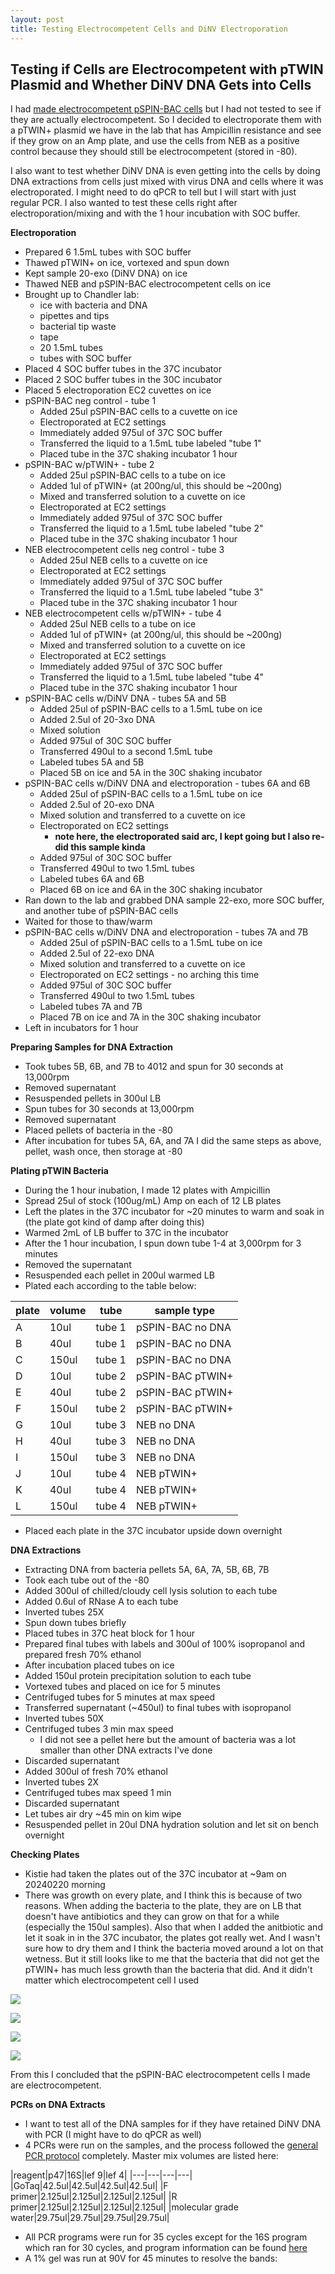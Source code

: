 ```yaml
---
layout: post
title: Testing Electrocompetent Cells and DiNV Electroporation 
---
```


## Testing if Cells are Electrocompetent with pTWIN Plasmid and Whether DiNV DNA Gets into Cells 

I had [made electrocompetent pSPIN-BAC cells](https://meschedl.github.io/Unckless-Lab-Notebook-Maggie/2024/01/26/electro-comp-cells.html) but I had not tested to see if they are actually electrocompetent. So I decided to electroporate them with a pTWIN+ plasmid we have in the lab that has Ampicillin resistance and see if they grow on an Amp plate, and use the cells from NEB as a positive control because they should still be electrocompetent (stored in -80). 

I also want to test whether DiNV DNA is even getting into the cells by doing DNA extractions from cells just mixed with virus DNA and cells where it was electroporated. I might need to do qPCR to tell but I will start with just regular PCR. I also wanted to test these cells right after electroporation/mixing and with the 1 hour incubation with SOC buffer. 

**Electroporation**

- Prepared 6 1.5mL tubes with SOC buffer
- Thawed pTWIN+ on ice, vortexed and spun down 
- Kept sample 20-exo (DiNV DNA) on ice 
- Thawed NEB and pSPIN-BAC electrocompetent cells on ice 
- Brought up to Chandler lab: 
    - ice with bacteria and DNA
    - pipettes and tips
    - bacterial tip waste
    - tape
    - 20 1.5mL tubes
    - tubes with SOC buffer
- Placed 4 SOC buffer tubes in the 37C incubator
- Placed 2 SOC buffer tubes in the 30C incubator
- Placed 5 electroporation EC2 cuvettes on ice 
- pSPIN-BAC neg control - tube 1 
    - Added 25ul pSPIN-BAC cells to a cuvette on ice
    - Electroporated at EC2 settings 
    - Immediately added 975ul of 37C SOC buffer
    - Transferred the liquid to a 1.5mL tube labeled "tube 1"
    - Placed tube in the 37C shaking incubator 1 hour 
- pSPIN-BAC w/pTWIN+ - tube 2 
    - Added 25ul pSPIN-BAC cells to a tube on ice
    - Added 1ul of pTWIN+ (at 200ng/ul, this should be ~200ng)
    - Mixed and transferred solution to a cuvette on ice 
    - Electroporated at EC2 settings 
    - Immediately added 975ul of 37C SOC buffer
    - Transferred the liquid to a 1.5mL tube labeled "tube 2"
    - Placed tube in the 37C shaking incubator 1 hour 
- NEB electrocompetent cells neg control - tube 3
    - Added 25ul NEB cells to a cuvette on ice
    - Electroporated at EC2 settings 
    - Immediately added 975ul of 37C SOC buffer
    - Transferred the liquid to a 1.5mL tube labeled "tube 3"
    - Placed tube in the 37C shaking incubator 1 hour
- NEB electrocompetent cells w/pTWIN+ - tube 4
    - Added 25ul NEB cells to a tube on ice
    - Added 1ul of pTWIN+ (at 200ng/ul, this should be ~200ng)
    - Mixed and transferred solution to a cuvette on ice 
    - Electroporated at EC2 settings 
    - Immediately added 975ul of 37C SOC buffer
    - Transferred the liquid to a 1.5mL tube labeled "tube 4"
    - Placed tube in the 37C shaking incubator 1 hour 
- pSPIN-BAC cells w/DiNV DNA - tubes 5A and 5B
    - Added 25ul of pSPIN-BAC cells to a 1.5mL tube on ice 
    - Added 2.5ul of 20-3xo DNA 
    - Mixed solution
    - Added 975ul of 30C SOC buffer 
    - Transferred 490ul to a second 1.5mL tube 
    - Labeled tubes 5A and 5B 
    - Placed 5B on ice and 5A in the 30C shaking incubator 
- pSPIN-BAC cells w/DiNV DNA and electroporation - tubes 6A and 6B 
    - Added 25ul of pSPIN-BAC cells to a 1.5mL tube on ice 
    - Added 2.5ul of 20-exo DNA 
    - Mixed solution and transferred to a cuvette on ice 
    - Electroporated on EC2 settings 
        - **note here, the electroporated said arc, I kept going but I also re-did this sample kinda**
    - Added 975ul of 30C SOC buffer 
    - Transferred 490ul to two 1.5mL tubes
    - Labeled tubes 6A and 6B 
    - Placed 6B on ice and 6A in the 30C shaking incubator 
- Ran down to the lab and grabbed DNA sample 22-exo, more SOC buffer, and another tube of pSPIN-BAC cells 
- Waited for those to thaw/warm 
- pSPIN-BAC cells w/DiNV DNA and electroporation - tubes 7A and 7B 
    - Added 25ul of pSPIN-BAC cells to a 1.5mL tube on ice 
    - Added 2.5ul of 22-exo DNA 
    - Mixed solution and transferred to a cuvette on ice 
    - Electroporated on EC2 settings - no arching this time
    - Added 975ul of 30C SOC buffer 
    - Transferred 490ul to two 1.5mL tubes
    - Labeled tubes 7A and 7B 
    - Placed 7B on ice and 7A in the 30C shaking incubator
- Left in incubators for 1 hour 

**Preparing Samples for DNA Extraction**

- Took tubes 5B, 6B, and 7B to 4012 and spun for 30 seconds at 13,000rpm 
- Removed supernatant 
- Resuspended pellets in 300ul LB 
- Spun tubes for 30 seconds at 13,000rpm 
- Removed supernatant
- Placed pellets of bacteria in the -80 
- After incubation for tubes 5A, 6A, and 7A I did the same steps as above, pellet, wash once, then storage at -80 

**Plating pTWIN Bacteria**

- During the 1 hour inubation, I made 12 plates with Ampicillin 
- Spread 25ul of stock (100ug/mL) Amp on each of 12 LB plates 
- Left the plates in the 37C incubator for ~20 minutes to warm and soak in (the plate got kind of damp after doing this)
- Warmed 2mL of LB buffer to 37C in the incubator 
- After the 1 hour incubation, I spun down tube 1-4 at 3,000rpm for 3 minutes 
- Removed the supernatant 
- Resuspended each pellet in 200ul warmed LB
- Plated each according to the table below: 

|plate|volume|tube|sample type|
|---|---|---|---|
|A|10ul|tube 1|pSPIN-BAC no DNA|
|B|40ul|tube 1|pSPIN-BAC no DNA|
|C|150ul|tube 1|pSPIN-BAC no DNA|
|D|10ul|tube 2|pSPIN-BAC pTWIN+|
|E|40ul|tube 2|pSPIN-BAC pTWIN+|
|F|150ul|tube 2|pSPIN-BAC pTWIN+|
|G|10ul|tube 3|NEB no DNA|
|H|40ul|tube 3|NEB no DNA|
|I|150ul|tube 3|NEB no DNA|
|J|10ul|tube 4| NEB pTWIN+|
|K|40ul|tube 4| NEB pTWIN+|
|L|150ul|tube 4| NEB pTWIN+|

- Placed each plate in the 37C incubator upside down overnight 

**DNA Extractions**

- Extracting DNA from bacteria pellets 5A, 6A, 7A, 5B, 6B, 7B
- Took each tube out of the -80
- Added 300ul of chilled/cloudy cell lysis solution to each tube
- Added 0.6ul of RNase A to each tube 
- Inverted tubes 25X
- Spun down tubes briefly 
- Placed tubes in 37C heat block for 1 hour 
- Prepared final tubes with labels and 300ul of 100% isopropanol and prepared fresh 70% ethanol 
- After incubation placed tubes on ice 
- Added 150ul protein precipitation solution to each tube 
- Vortexed tubes and placed on ice for 5 minutes 
- Centrifuged tubes for 5 minutes at max speed
- Transferred supernatant (~450ul) to final tubes with isopropanol 
- Inverted tubes 50X 
- Centrifuged tubes 3 min max speed 
    - I did not see a pellet here but the amount of bacteria was a lot smaller than other DNA extracts I've done
- Discarded supernatant 
- Added 300ul of fresh 70% ethanol 
- Inverted tubes 2X 
- Centrifuged tubes max speed 1 min 
- Discarded supernatant 
- Let tubes air dry ~45 min on kim wipe
- Resuspended pellet in 20ul DNA hydration solution and let sit on bench overnight 

**Checking Plates**

- Kistie had taken the plates out of the 37C incubator at ~9am on 20240220 morning
- There was growth on every plate, and I think this is because of two reasons. When adding the bacteria to the plate, they are on LB that doesn't have antibiotics and they can grow on that for a while (especially the 150ul samples). Also that when I added the anitbiotic and let it soak in in the 37C incubator, the plates got really wet. And I wasn't sure how to dry them and I think the bacteria moved around a lot on that wetness. But it still looks like to me that the bacteria that did not get the pTWIN+ has much less growth than the bacteria that did. And it didn't matter which electrocompetent cell I used 

![](https://raw.githubusercontent.com/meschedl/Unckless-Lab-Notebook-Maggie/master/images/pSPIN-BAC-no-DNA-plates.jpeg)

![](https://raw.githubusercontent.com/meschedl/Unckless-Lab-Notebook-Maggie/master/images/pSPIN-BAC-with-pTWIN-plates.jpeg)

![](https://raw.githubusercontent.com/meschedl/Unckless-Lab-Notebook-Maggie/master/images/NEB-cells-no-DNA-plates.jpeg)

![](https://raw.githubusercontent.com/meschedl/Unckless-Lab-Notebook-Maggie/master/images/NEB-cells-with-pTWIN-plates.jpeg)

From this I concluded that the pSPIN-BAC electrocompetent cells I made are electrocompetent. 

**PCRs on DNA Extracts**

- I want to test all of the DNA samples for if they have retained DiNV DNA with PCR (I might have to do qPCR as well)
- 4 PCRs were run on the samples, and the process followed the [general PCR protocol](https://github.com/meschedl/Unckless_Lab_Resources/blob/main/protocols/PCR_protocol_general.md) completely. Master mix volumes are listed here:

|reagent|p47|16S|lef 9|lef 4|
|---|---|---|---|
|GoTaq|42.5ul|42.5ul|42.5ul|42.5ul|
|F primer|2.125ul|2.125ul|2.125ul|2.125ul|
|R primer|2.125ul|2.125ul|2.125ul|2.125ul|
|molecular grade water|29.75ul|29.75ul|29.75ul|29.75ul|

- All PCR programs were run for 35 cycles except for the 16S program which ran for 30 cycles, and program information can be found [here](https://docs.google.com/spreadsheets/d/1IaLLjsa4SXJr90wUi8xyE1dYvWmHsbThSz3d8N9KaK0/edit#gid=0)
- A 1% gel was run at 90V for 45 minutes to resolve the bands:





